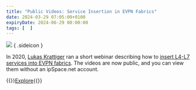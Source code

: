```yaml
---
title: "Public Videos: Service Insertion in EVPN Fabrics"
date: 2024-03-29 07:05:00+0100
expiryDate: 2024-06-29 00:00:00
tags: [  ]
---
```

[![](/2024/03/dalle-evpn-fabric.jpg)](/2024/03/dalle-evpn-fabric.jpg)
{ .sideicon }

In 2020, [Lukas Krattiger](https://www.ipspace.net/Author:Lukas_Krattiger) ran a short webinar describing how to [insert L4-L7 services into EVPN fabrics](https://my.ipspace.net/bin/list?id=EVPN#L47SVC). The videos are now public, and you can view them without an ipSpace.net account.

{{<jump>}}[Explore](https://my.ipspace.net/bin/list?id=EVPN#L47SVC){{</jump>}}